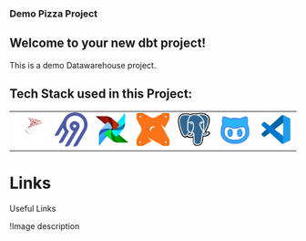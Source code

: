 
### Demo Pizza Project

## Welcome to your new dbt project!

This is a demo Datawarehouse project.

## Tech Stack used in this Project:

<!-- 1. Source System    -   ![SQL SERVER](./logo/microsoft-sql-server-logo.png)
2. Extract Load     -   ![Airbyte](./logo/airbyte-logo.png)
3. Transformation   -   ![DBT](./logo/dbt-svgrepo-com.png)
4. DWH Database     -   ![PostGreSQL](./logo/postgresql-svgrepo-com.png)
5. Code Repo        -   ![Github](./logo/github-142-svgrepo-com.png)
6. Orchestration    -   ![Airflow](./logo/airflow-svgrepo-com.png) -->

<table>
  <tr>
    <td align="center"><img src="./logo/microsoft-sql-server-log.png" width="100"/></td>
    <td align="center"><img src="./logo/airbyte-logo.png" width="100"/></td>
    <td align="center"><img src="./logo/airflow-svgrepo-com.png" width="100"/></td>
    <td align="center"><img src="./logo/dbt-svgrepo-com.png" width="100"/></td>
    <td align="center"><img src="./logo/postgresql-svgrepo-com.png" width="100"/></td>
    <td align="center"><img src="./logo/github-svgrepo-com.png" width="100"/></td>
    <td align="center"><img src="./logo/vscode-svgrepo-com.png" width="100"/></td>
  </tr>
</table>


# Links

Useful Links

!Image description
